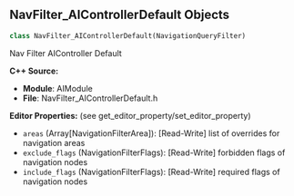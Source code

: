 ## NavFilter_AIControllerDefault Objects

```python
class NavFilter_AIControllerDefault(NavigationQueryFilter)
```

Nav Filter AIController Default

**C++ Source:**

- **Module**: AIModule
- **File**: NavFilter_AIControllerDefault.h

**Editor Properties:** (see get_editor_property/set_editor_property)

- ``areas`` (Array[NavigationFilterArea]):  [Read-Write] list of overrides for navigation areas
- ``exclude_flags`` (NavigationFilterFlags):  [Read-Write] forbidden flags of navigation nodes
- ``include_flags`` (NavigationFilterFlags):  [Read-Write] required flags of navigation nodes

<a id="unreal.NavLinkProxy"></a>